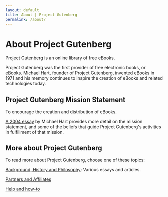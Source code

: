 ```yaml
---
layout: default
title: About | Project Gutenberg
permalink: /about/
---
```


About Project Gutenberg
=======================

Project Gutenberg is an online library of free eBooks. 

Project Gutenberg was the first provider of free electronic books, or
eBooks.  Michael Hart, founder of Project Gutenberg, invented eBooks
in 1971 and his memory continues to inspire the creation of eBooks and
related technologies today.

Project Gutenberg Mission Statement
-----------------------------------

  To encourage the creation and distribution of eBooks.

[A 2004 essay](/about/background/mission_statement.html) by Michael Hart provides more detail on the mission statement, and some of the beliefs that guide Project Gutenberg's activities in fulfillment of that mission.

More about Project Gutenberg
----------------------------
   To read more about Project Gutenberg, choose one of these topics:

[Background, History and Philosophy](/about/background/index.html): Various essays and articles.

[Partners and Affiliates](/about/partners_affiliates.html)

[Help and how-to](/help/)

